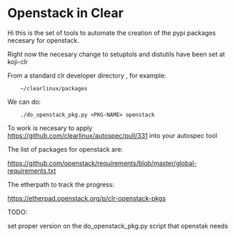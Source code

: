 # Openstack in Clear

Hi this is the set of tools to automate the creation of the pypi packages
necesary for openstack.

Right now the necesary change to setuptols and distutils have been set at
koji-clr

From a standard clr developer directory , for example:

```
    ~/clearlinux/packages
```

We can do:

```
    ./do_openstack_pkg.py <PKG-NAME> openstack
```

To work is necesary to apply https://github.com/clearlinux/autospec/pull/331 into your autospec tool

The list of packages for openstack are:

https://github.com/openstack/requirements/blob/master/global-requirements.txt

The etherpath to track the progress:

https://etherpad.openstack.org/p/clr-openstack-pkgs

TODO:

set proper version on the do_openstack_pkg.py script that openstak needs
